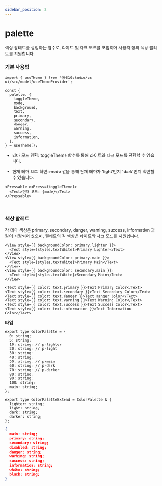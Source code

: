 ```yaml
---
sidebar_position: 2
---
```


# palette

색상 팔레트를 설정하는 함수로, 라이트 및 다크 모드를 포함하며 사용자 정의 색상 팔레트를 지원합니다.


### 기본 사용법

```tsx
import { useTheme } from '@0610studio/zs-ui/src/model/useThemeProvider';

const {
  palette: {
    toggleTheme,
    mode,
    background,
    text,
    primary,
    secondary,
    danger,
    warning,
    success,
    information,
  },
} = useTheme();
```

- 테마 모드 전환: toggleTheme 함수를 통해 라이트와 다크 모드를 전환할 수 있습니다.

- 현재 테마 모드 확인: mode 값을 통해 현재 테마가 'light'인지 'dark'인지 확인할 수 있습니다.


```tsx
<Pressable onPress={toggleTheme}>
  <Text>현재 모드: {mode}</Text>
</Pressable>
```

<br />

### 색상 팔레트

각 테마 색상은 primary, secondary, danger, warning, success, information 과 같이 지정되어 있으며, 팔레트의 각 색상은 라이트와 다크 모드를 지원합니다.

```tsx
<View style={{ backgroundColor: primary.lighter }}>
  <Text style={styles.textWhite}>Primary Lighter</Text>
</View>
<View style={{ backgroundColor: primary.main }}>
  <Text style={styles.textWhite}>Primary Main</Text>
</View>
<View style={{ backgroundColor: secondary.main }}>
  <Text style={styles.textWhite}>Secondary Main</Text>
</View>

<Text style={{ color: text.primary }}>Text Primary Color</Text>
<Text style={{ color: text.secondary }}>Text Secondary Color</Text>
<Text style={{ color: text.danger }}>Text Danger Color</Text>
<Text style={{ color: text.warning }}>Text Warning Color</Text>
<Text style={{ color: text.success }}>Text Success Color</Text>
<Text style={{ color: text.information }}>Text Information Color</Text>
```

**타입**

```tsx title="ColorPalette 타입"
export type ColorPalette = {
  0: string;
  5: string;
  10: string; // p-lighter
  20: string; // p-light
  30: string;
  40: string;
  50: string; // p-main
  60: string; // p-dark
  70: string; // p-darker
  80: string;
  90: string;
  100: string;
  main: string;
};

export type ColorPaletteExtend = ColorPalette & {
  lighter: string;
  light: string;
  dark: string;
  darker: string;
};
```

```json title="텍스트 타입"
{
  main: string;
  primary: string;
  secondary: string;
  disabled: string;
  danger: string;
  warning: string;
  success: string;
  information: string;
  white: string;
  black: string;
}
```